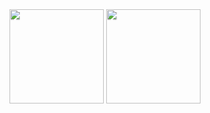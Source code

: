 <!--Hello folks!
=============
* My name is `fanyuansheng`, I am a software developer.🤸‍♀️🤸‍♂️🤸‍♀️🤸‍♂️<br>
* Have been studying hard.💪<br>
* I believe that efforts will yield results!🤘<br>  -->
<!--[![Anurag's GitHub stats](https://github-readme-stats.vercel.app/api?username=Fanyuansheng&show_icons=true)](https://github.com/anuraghazra/github-readme-stats)
![](https://github.com/Fanyuansheng/literate-octo-guide/blob/master/generated/languages.svg)
![](https://github.com/Fanyuansheng/literate-octo-guide/blob/master/generated/overview.svg)<br> -->
<!--  -->          
           
<!--<p align="center">
   <img src="https://readme-typing-svg.herokuapp.com?font=Fira+Code&pause=1000&center=true&width=435&lines=%E6%AC%A2%E8%BF%8E%E6%9D%A5%E5%88%B0%E6%88%91%E7%9A%84%E5%8D%9A%E5%AE%A2%EF%BC%81;%E8%BF%9C%E6%98%87%E7%A5%9D%E4%BD%A0%E4%BB%8A%E6%97%A5%E5%BC%80%E5%BF%83"><br>
</p><br>-->    
    
<div align="center">
<span>  </span>
<img height="170px" src="https://github-readme-stats.vercel.app/api?username=fanyuansheng" /><span>  </span><img height="170px" src="https://github-readme-stats.vercel.app/api/top-langs/?username=fanyuansheng&layout=compact&langs_count=8" />
<span>  </span> 
</div>   
      
<!--<div align="center">
    <img src="https://activity-graph.herokuapp.com/graph?username=fanyuansheng&theme=minimal" />
</div>-->         
          
<!--- 
Fanyuansheng/Fanyuansheng is a ✨ special ✨ repository because its `README.md` (this file) appears on your GitHub profile.
You can click the Preview link to take a look at your changes. 
---> 
